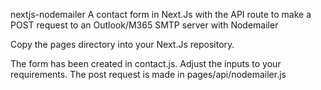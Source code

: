 nextjs-nodemailer
A contact form in Next.Js with the API route to make a POST request to an Outlook/M365 SMTP server with Nodemailer

Copy the pages directory into your Next.Js repository.

The form has been created in contact.js. Adjust the inputs to your requirements. The post request is made in pages/api/nodemailer.js